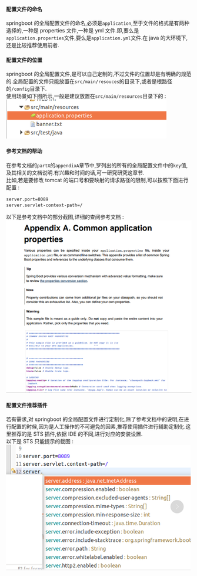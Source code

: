 #### 配置文件的命名

springboot 的全局配置文件的命名,必须是`application`,至于文件的格式是有两种选择的,一种是 properties 文件,一种是 yml 文件.即,要么是`application.properties`文件,要么是`application.yml`文件.在 java 的大环境下,还是比较推荐使用前者.

#### 配置文件的位置

springboot 的全局配置文件,是可以自己定制的,不过文件的位置却是有明确的规范的.全局配置的文件只能放置在`src/main/resouces`的目录下,或者是根路径的`/config`目录下.  
使用场景如下图所示,一般是建议放置在`src/main/resources`目录下的 :  
![](assets/springboot2-定制全局配置-bfeee860.png)

#### 参考文档的帮助

在参考文档的`partX`的`appendixA`章节中,罗列出的所有的全局配置文件中的`key`值,及其相关的文档说明.有兴趣和时间的话,可一研究研究这章节.  
比如,若是要修改 tomcat 的端口号和要映射的请求路径的限制,可以按照下面进行配置 :

```properties
server.port=8089
server.servlet-context-path=/
```

以下是参考文档中的部分截图,详细的查阅参考文档 :  
![](assets/springboot2-定制全局配置-c435aa93.png)

#### 配置文件推荐插件

若有需求,对 springboot 的全局配置文件进行定制化,除了参考文档中的说明,在进行配置的时候,因为是人工操作的不可避免的因素,推荐使用插件进行辅助定制化.这里推荐的是 STS 插件,依据 IDE 的不同,进行对应的安装设置.  
以下是 STS 只能提示的截图 :  
![](assets/springboot2-定制全局配置-0c9ce533.png)
